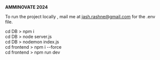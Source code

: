 **AMMINOVATE 2024**

To run the project locally ,
mail me at jash.rashne@gmail.com for the .env file.

cd DB > npm i <br>
cd DB > node server.js <br>
cd DB > nodemon index.js <br>
cd frontend > npm i --force <br>
cd frontend > npm run dev <br>
